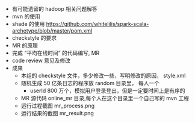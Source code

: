 - 有可能遗留的 hadoop 相关问题解答
- mvn 的使用 
- shade 的使用 https://github.com/whitelilis/spark-scala-archetype/blob/master/pom.xml
- checkstyle 的要求
- MR 的原理
- 完成 “平均在线时间” 的代码编写, MR
- code review 意见及修改
- 成果
  - 本组的 checkstyle 文件，多少修改一些，写明修改的原因， style.xml
  - 随机生成 50 亿条日志的程序放 random 目录里， 每人一个
      - userId 800 万个，模拟用户登录登出，但是一定要时间上是有序的
  - MR 源代码 online_mr 目录,每个人在这个目录里一个自己写的 mvn 工程
  - 运行过程截图 mr_process.png
  - 运行结果的截图 mr_result.png
